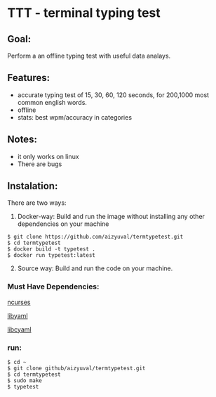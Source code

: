 # TTT - terminal typing test
## Goal:
Perform a an offline typing test with useful data analays.

## Features:
- accurate typing test of 15, 30, 60, 120 seconds, for 200,1000 most common english words.
- offline
- stats: best wpm/accuracy in categories 


## Notes:

* it only works on linux
* There are bugs
## Instalation:

There are two ways:
1. Docker-way:
Build and run the image without installing any other dependencies on your machine
```
$ git clone https://github.com/aizyuval/termtypetest.git
$ cd termtypetest
$ docker build -t typetest .
$ docker run typetest:latest
```
2. Source way:
Build and run the code on your machine.

### Must Have Dependencies:
[ncurses](https://invisible-island.net/ncurses/#downloads)

[libyaml](https://github.com/yaml/libyaml)

[libcyaml](https://github.com/tlsa/libcyaml?tab=readme-ov-file)

### run:
```
$ cd ~
$ git clone github/aizyuval/termtypetest.git
$ cd termtypetest
$ sudo make
$ typetest
```

